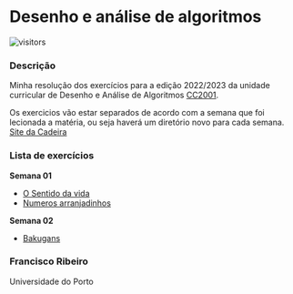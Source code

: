 # Desenho e análise de algoritmos
![visitors](https://visitor-badge.laobi.icu/badge?page_id=franciscoribeiro2003.DAA)
### Descrição
Minha resolução dos exercícios para a edição 2022/2023 da unidade curricular de Desenho e Análise de Algoritmos [CC2001](https://sigarra.up.pt/fcup/pt/UCURR_GERAL.FICHA_UC_VIEW?pv_ocorrencia_id=508301).

Os exercicios vão estar separados de acordo com a semana que foi lecionada a matéria, ou seja haverá um diretório novo para cada semana.
[Site da Cadeira](https://www.dcc.fc.up.pt/~pribeiro/aulas/daa2223/)

### Lista de exercícios
**Semana 01**
- [O Sentido da vida](https://github.com/franciscoribeiro2003/DAA/blob/main/Semana-01/DAA001)
- [Numeros arranjadinhos](https://github.com/franciscoribeiro2003/DAA/blob/main/Semana-01/DAA002/)

**Semana 02**
- [Bakugans](https://github.com/franciscoribeiro2003/DAA/blob/main/Semana-02/DAA005)

### Francisco Ribeiro
Universidade do Porto

